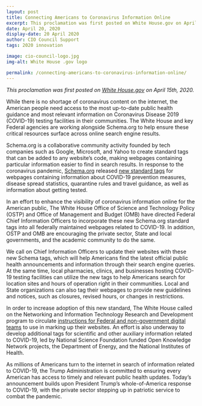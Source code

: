 ```yaml
---
layout: post
title: Connecting Americans to Coronavirus Information Online
excerpt: This proclamation was first posted on White House.gov on April 15th, 2020. While there is no shortage of coronavirus content on the internet, the American people need access to the most up-to-date public health guidance and most relevant information on Coronavirus Disease 2019 (COVID-19).
date: April 20, 2020
display-date: 20 April 2020
author: CIO Council Support
tags: 2020 innovation

image: cio-council-logo.jpg
img-alt: White House .gov logo

permalink: /connecting-americans-to-coronavirus-information-online/
---
```


_This proclamation was first posted on [White House.gov](https://www.whitehouse.gov/articles/connecting-americans-coronavirus-information-online/) on April 15th, 2020._

While there is no shortage of coronavirus content on the internet, the American people need access to the most up-to-date public health guidance and most relevant information on Coronavirus Disease 2019 (COVID-19) testing facilities in their communities. The White House and key Federal agencies are working alongside Schema.org to help ensure these critical resources surface across online search engine results.

Schema.org is a collaborative community activity founded by tech companies such as Google, Microsoft, and Yahoo to create standard tags that can be added to any website’s code, making webpages containing particular information easier to find in search results. In response to the coronavirus pandemic, [Schema.org](https://schema.org/) released [new standard tags](https://blog.schema.org/2020/03/schema-for-coronavirus-special.html) for webpages containing information about COVID-19 prevention measures, disease spread statistics, quarantine rules and travel guidance, as well as information about getting tested.

In an effort to enhance the visibility of coronavirus information online for the American public, The White House Office of Science and Technology Policy (OSTP) and Office of Management and Budget (OMB) have directed Federal Chief Information Officers to incorporate these new Schema.org standard tags into all federally maintained webpages related to COVID-19. In addition, OSTP and OMB are encouraging the private sector, State and local governments, and the academic community to do the same.

We call on Chief Information Officers to update their websites with these new Schema tags, which will help Americans find the latest official public health announcements and information through their search engine queries. At the same time, local pharmacies, clinics, and businesses hosting COVID-19 testing facilities can utilize the new tags to help Americans search for location sites and hours of operation right in their communities. Local and State organizations can also tag their webpages to provide new guidelines and notices, such as closures, revised hours, or changes in restrictions.

In order to increase adoption of this new standard, The White House called on the Networking and Information Technology Research and Development program to circulate [instructions for Federal and non-government digital teams](https://developers.google.com/search/docs/data-types/special-announcements) to use in marking up their websites. An effort is also underway to develop additional tags for scientific and other auxiliary information related to COVID-19, led by National Science Foundation funded Open Knowledge Network projects, the Department of Energy, and the National Institutes of Health.

As millions of Americans turn to the internet in search of information related to COVID-19, the Trump Administration is committed to ensuring every American has access to timely and relevant public health updates. Today’s announcement builds upon President Trump’s whole-of-America response to COVID-19, with the private sector stepping up in patriotic service to combat the pandemic.
